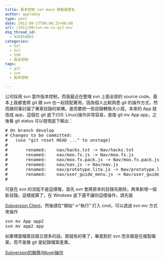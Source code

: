 ```yaml
---
title: 版本控制 svn move 移動或更名
author: appleboy
type: post
date: 2011-09-27T06:06:25+00:00
url: /2011/09/svn-mv-vs-git-mv/
dsq_thread_id:
  - 426954065
categories:
  - Git
  - Git
  - SVN
  - 版本控制
tags:
  - git
  - svn
  - 版本控制

---
```

公司採用 svn 當作版本控制，而我最近在整理 svn 上面全部的 source code。基本上我都會將 git 跟 svn 也一起搭配著用，因為個人比較熟悉 git 的操作方式，然而跟同事討論了專案目錄的架構，進而要把一些目錄轉換大小寫，本來的 App 就改成 app，這個在 git 底下(OS: Linux)操作非常容易，直接 git mv App app，之後看 git status 可以發現底下輸出： 

<pre class="brush: bash; title: ; notranslate" title=""># On branch develop
# Changes to be committed:
#   (use "git reset HEAD <file>..." to unstage)
#
#       renamed:    nav/hacks.txt -> Nav/hacks.txt
#       renamed:    nav/moo.fx.js -> Nav/moo.fx.js
#       renamed:    nav/moo.fx.pack.js -> Nav/moo.fx.pack.js
#       renamed:    nav/nav.js -> Nav/nav.js
#       renamed:    nav/prototype.lite.js -> Nav/prototype.lite.js
#       renamed:    nav/user_guide_menu.js -> Nav/user_guide_menu.js
#</pre> 可是在 svn 的流程不是這樣喔，首先 svn 會將原本的目錄先刪除，再來新增一個新目錄。這樣就算了，在 Windows 底下還不讓你這樣操作，請先裝 

<a href="http://www.sliksvn.com/en/download" target="_blank">Subversion Client</a>，然後請在"開始"->"執行" 打入 cmd，可以透過 svn mv 方式來操作 

<pre class="brush: bash; title: ; notranslate" title="">svn mv App app2
svn mv app2 app</pre> 如果裡面檔案目錄又很多的話，那就有的等了，畢竟對於 svn 而言都是在複製檔案，而不是像 git 是紀錄檔案差異。 

<a href="http://jdev.tw/blog/1493/subversion-move-folders-and-files" target="_blank">Subversion的搬移(Move)操作</a>